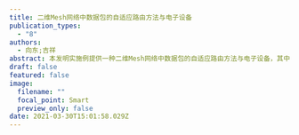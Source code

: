```yaml
---
title: 二维Mesh网络中数据包的自适应路由方法与电子设备
publication_types:
  - "8"
authors:
  - 向东;吉祥
abstract: 本发明实施例提供一种二维Mesh网络中数据包的自适应路由方法与电子设备，其中该方法包括：若目标数据包的源节点至目的节点在x维和y维方向的距离之和非零，则设置虚拟维e，并利用所述虚拟维e、所述x维和y维，对所述二维Mesh网络进行虚拟子网络划分；对应划分出的各所述虚拟子网络，分别设置对应的数据包分类，并基于所述虚拟维e，合并所述虚拟子网络；基于所述目标数据包的源节点和目的节点，确定所述目标数据包所属的数据包分类，并基于所述目标数据包所属的数据包分类，使所述目标数据包进入对应的合并后的虚拟子网络中路由。本发明实施例能有效提高二维Mesh网络的通道利用率，降低通道使用量，从而有效提高数据传输效率。
draft: false
featured: false
image:
  filename: ""
  focal_point: Smart
  preview_only: false
date: 2021-03-30T15:01:58.029Z
---
```

